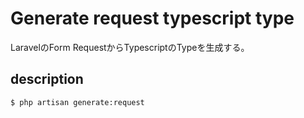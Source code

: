 # Generate request typescript type

LaravelのForm RequestからTypescriptのTypeを生成する。

## description

``` shell
$ php artisan generate:request
```
